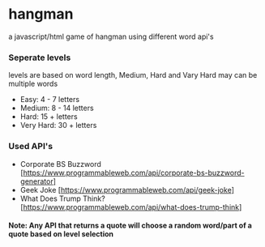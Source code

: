 # hangman
a javascript/html game of hangman using different word api's

### Seperate levels
levels are based on word length, Medium, Hard and Vary Hard may can be multiple words
* Easy: 4 - 7 letters
* Medium: 8 - 14 letters
* Hard: 15 + letters
* Very Hard: 30 + letters

### Used API's
* Corporate BS Buzzword [https://www.programmableweb.com/api/corporate-bs-buzzword-generator]
* Geek Joke [https://www.programmableweb.com/api/geek-joke]
* What Does Trump Think? [https://www.programmableweb.com/api/what-does-trump-think]

#### Note: Any API that returns a quote will choose a random word/part of a quote based on level selection
